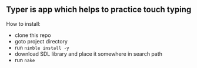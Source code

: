 ## Typer is app which helps to practice touch typing

How to install:
- clone this repo
- goto project directory
- run `nimble install -y` 
- download SDL library and place it somewhere in search path
- run `nake`
